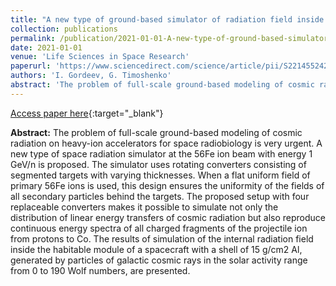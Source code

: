 ```yaml
---
title: "A new type of ground-based simulator of radiation field inside a spacecraft in deep space"
collection: publications
permalink: /publication/2021-01-01-A-new-type-of-ground-based-simulator-of-radiation-field-inside-a-spacecraft-in-deep-space
date: 2021-01-01
venue: 'Life Sciences in Space Research'
paperurl: 'https://www.sciencedirect.com/science/article/pii/S2214552421000389'
authors: 'I. Gordeev, G. Timoshenko'
abstract: 'The problem of full-scale ground-based modeling of cosmic radiation on heavy-ion accelerators for space radiobiology is very urgent. A new type of space radiation simulator at the 56Fe ion beam with energy 1 GeV/n is proposed. The simulator uses rotating converters consisting of segmented targets with varying thicknesses. When a flat uniform field of primary 56Fe ions is used, this design ensures the uniformity of the fields of all secondary particles behind the targets. The proposed setup with four replaceable converters makes it possible to simulate not only the distribution of linear energy transfers of cosmic radiation but also reproduce continuous energy spectra of all charged fragments of the projectile ion from protons to Co. The results of simulation of the internal radiation field inside the habitable module of a spacecraft with a shell of 15 g/cm2 Al, generated by particles of galactic cosmic rays in the solar activity range from 0 to 190 Wolf numbers, are presented.'
---
```


[Access paper here](https://www.sciencedirect.com/science/article/pii/S2214552421000389){:target="_blank"}

**Abstract:** The problem of full-scale ground-based modeling of cosmic radiation on heavy-ion accelerators for space radiobiology is very urgent. A new type of space radiation simulator at the 56Fe ion beam with energy 1 GeV/n is proposed. The simulator uses rotating converters consisting of segmented targets with varying thicknesses. When a flat uniform field of primary 56Fe ions is used, this design ensures the uniformity of the fields of all secondary particles behind the targets. The proposed setup with four replaceable converters makes it possible to simulate not only the distribution of linear energy transfers of cosmic radiation but also reproduce continuous energy spectra of all charged fragments of the projectile ion from protons to Co. The results of simulation of the internal radiation field inside the habitable module of a spacecraft with a shell of 15 g/cm2 Al, generated by particles of galactic cosmic rays in the solar activity range from 0 to 190 Wolf numbers, are presented.
